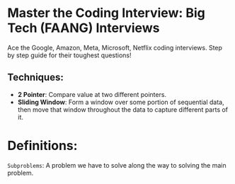 # Master the Coding Interview: Big Tech (FAANG) Interviews

Ace the Google, Amazon, Meta, Microsoft, Netflix coding interviews. Step by step guide for their toughest questions!

## Techniques:

-   **2 Pointer**: Compare value at two different pointers.
-   **Sliding Window**: Form a window over some portion of sequential data, then move that window throughout the data to capture different parts of it.

# Definitions:

`Subproblems`: A problem we have to solve along the way to solving the main problem.
